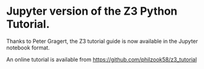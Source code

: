 # Jupyter version of the Z3 Python Tutorial.

Thanks to Peter Gragert, the Z3 tutorial guide is now available in the Jupyter notebook format. 

An online tutorial is available from https://github.com/philzook58/z3_tutorial
